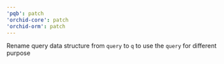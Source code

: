 ```yaml
---
'pqb': patch
'orchid-core': patch
'orchid-orm': patch
---
```


Rename query data structure from `query` to `q` to use the `query` for different purpose
